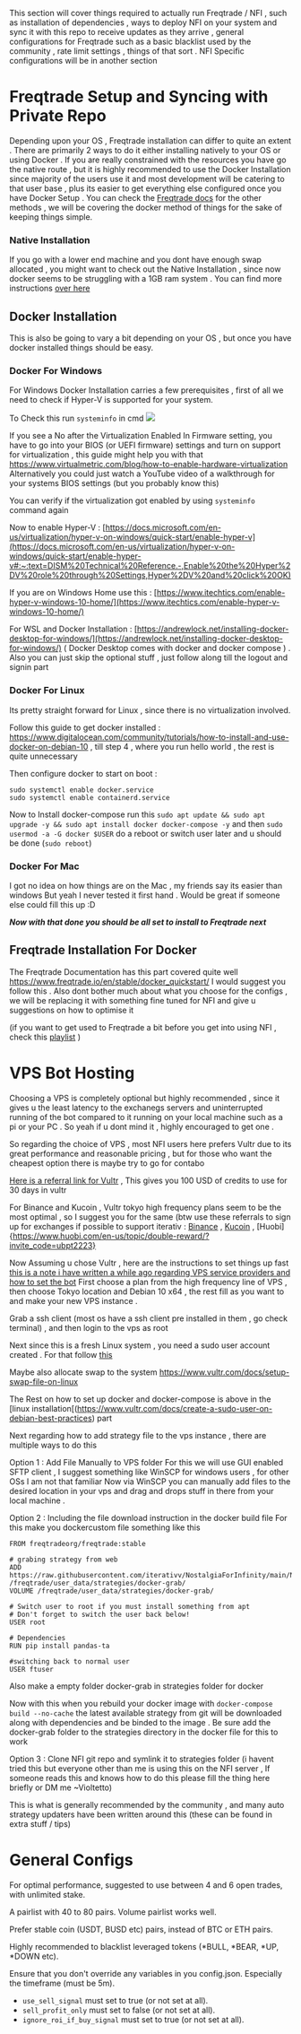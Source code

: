 This section will cover things required to actually run Freqtrade / NFI , such as installation of dependencies , ways to deploy NFI on your system and sync it with this repo to receive updates as they arrive , general configurations for Freqtrade such as a basic blacklist used by the community , rate limit settings , things of that sort . NFI Specific configurations will be in another section

# Freqtrade Setup and Syncing with Private Repo

Depending upon your OS , Freqtrade installation can differ to quite an extent . There are primarily 2 ways to do it either installing natively to your OS or using Docker . If you are really constrained with the resources you have go the native route , but it is highly recommended to use the Docker Installation since majority of the users use it and most development will be catering to that user base , plus its easier to get everything else configured once you have Docker Setup . You can check the [Freqtrade docs](https://www.freqtrade.io/en/stable/installation/) for the other methods , we will be covering the docker method of things for the sake of keeping things simple. 

### Native Installation
If you go with a lower end machine and you dont have enough swap allocated , you might want to check out the Native Installation , since now docker seems to be struggling with a 1GB ram system . You can find more instructions [over here](https://github.com/iterativv/NostalgiaForInfinity/wiki/Extra-Tips#native-installation)
## Docker Installation
This is also be going to vary a bit depending on your OS , but once you have docker installed things should be easy.

### Docker For Windows
For Windows Docker Installation carries a few prerequisites , first of all we need to check if Hyper-V is supported for your system.

To Check this run `systeminfo` in cmd
![](https://s3.us-west-2.amazonaws.com/secure.notion-static.com/3bc44937-34c2-4aaa-8a4f-7ae74f293d13/Untitled.png?X-Amz-Algorithm=AWS4-HMAC-SHA256&X-Amz-Credential=AKIAT73L2G45O3KS52Y5%2F20210802%2Fus-west-2%2Fs3%2Faws4_request&X-Amz-Date=20210802T134639Z&X-Amz-Expires=86400&X-Amz-Signature=4e1d4745b2548651e870f7b06abefb6de910efa5e8aa89dc81bf6582af479fcd&X-Amz-SignedHeaders=host&response-content-disposition=filename%20%3D%22Untitled.png%22)

If you see a No after the Virtualization Enabled In Firmware setting, you have to go into your BIOS (or UEFI firmware) settings and turn on support for virtualization , this guide might help you with that https://www.virtualmetric.com/blog/how-to-enable-hardware-virtualization
Alternatively you could just watch a YouTube video of a walkthrough for your systems BIOS settings (but you probably know this)

You can verify if the virtualization got enabled by using `systeminfo` command again

Now to enable Hyper-V : [https://docs.microsoft.com/en-us/virtualization/hyper-v-on-windows/quick-start/enable-hyper-v](https://docs.microsoft.com/en-us/virtualization/hyper-v-on-windows/quick-start/enable-hyper-v#:~:text=DISM%20Technical%20Reference.-,Enable%20the%20Hyper%2DV%20role%20through%20Settings,Hyper%2DV%20and%20click%20OK) 

If you are on Windows Home use this : [https://www.itechtics.com/enable-hyper-v-windows-10-home/](https://www.itechtics.com/enable-hyper-v-windows-10-home/)

For WSL and Docker Installation : [https://andrewlock.net/installing-docker-desktop-for-windows/](https://andrewlock.net/installing-docker-desktop-for-windows/)
( Docker Desktop comes with docker and docker compose ) . Also you can just skip the optional stuff , just follow along till the logout and signin part


### Docker For Linux
Its pretty straight forward for Linux , since there is no virtualization involved.

Follow this guide to get docker installed : https://www.digitalocean.com/community/tutorials/how-to-install-and-use-docker-on-debian-10 , till step 4 , where you run hello world , the rest is quite unnecessary 

Then configure docker to start on boot :
```
sudo systemctl enable docker.service
sudo systemctl enable containerd.service
```

Now to Install docker-compose
run this `sudo apt update && sudo apt upgrade -y && sudo apt install docker docker-compose -y`
and then `sudo usermod -a -G docker $USER` do a reboot or switch user later and u should be done (`sudo reboot`)


### Docker For Mac
I got no idea on how things are on the Mac , my friends say its easier than windows But yeah I never tested it first hand . 
Would be great if someone else could fill this up :D


_**Now with that done you should be all set to install to Freqtrade next**_

## Freqtrade Installation For Docker
The Freqtrade Documentation has this part covered quite well https://www.freqtrade.io/en/stable/docker_quickstart/
I would suggest you follow this . Also dont bother much about what you choose for the configs , we will be replacing it with something fine tuned for NFI and give u suggestions on how to optimise it 

(if you want to get used to Freqtrade a bit before you get into using NFI , check this [playlist](https://www.youtube.com/playlist?list=PL0rsv4zz8BfYu-8CrOjYAEdwQY2hFBXmQ) )



# VPS Bot Hosting

Choosing a VPS is completely optional but highly recommended , since it gives u the least latency to the exchanegs servers and uninterrupted running of the bot compared to it running on your local machine such as a pi or your PC . So yeah if u dont mind it , highly encouraged to get one .

So regarding the choice of VPS , most NFI users here prefers Vultr due to its great performance and reasonable pricing , but for those who want the cheapest option there is maybe try to go for contabo

[Here is a referral link for Vultr](https://www.vultr.com/?ref=8904923-6G) , This gives you 100 USD of credits to use for 30 days in vultr

For Binance and Kucoin , Vultr tokyo high frequency plans seem to be the most optimal , so I suggest you for the same
(btw use these referrals to sign up for exchanges if possible to support iterativ : [Binance](https://accounts.binance.com/en/register?ref=37365811) , [Kucoin](https://www.kucoin.com/ucenter/signup?rcode=rJTLZ9K) , [Huobi]{https://www.huobi.com/en-us/topic/double-reward/?invite_code=ubpt2223}


Now Assuming u chose Vultr , here are the instructions to set things up fast
[this is a note i have written a while ago regarding VPS service providers and how to set the bot](https://www.notion.so/violetto/Setting-up-VPS-and-Syncing-via-Git-ee9174f9a383416990f16320eeb0d31a)
First choose a plan from the high frequency line of VPS , then choose Tokyo location and Debian 10 x64 , the rest fill as you want to and make your new VPS instance . 

Grab a ssh client (most os have a ssh client pre installed in them , go check terminal) , and then login to the vps as root 

Next since this is a fresh Linux system , you need a sudo user account created . For that follow [this](https://www.vultr.com/docs/create-a-sudo-user-on-debian-best-practices)

Maybe also allocate swap to the system https://www.vultr.com/docs/setup-swap-file-on-linux

The Rest on how to set up docker and docker-compose is above in the [linux installation[(https://www.vultr.com/docs/create-a-sudo-user-on-debian-best-practices) part

Next regarding how to add strategy file to the vps instance , there are multiple ways to do this 

Option 1 : Add File Manually to VPS folder
For this we will use GUI enabled SFTP client , I suggest something like WinSCP for windows users , for other OSs I am not that familiar
Now via WinSCP you can manually add files to the desired location in your vps and drag and drops stuff in there from your local machine .

Option 2 : Including the file download instruction in the docker build file
For this make you dockercustom file something like this
```
FROM freqtradeorg/freqtrade:stable

# grabing strategy from web
ADD https://raw.githubusercontent.com/iterativv/NostalgiaForInfinity/main/NostalgiaForInfinityNext.py /freqtrade/user_data/strategies/docker-grab/
VOLUME /freqtrade/user_data/strategies/docker-grab/

# Switch user to root if you must install something from apt
# Don't forget to switch the user back below!
USER root

# Dependencies
RUN pip install pandas-ta

#switching back to normal user
USER ftuser
```
Also make a empty folder docker-grab in strategies folder for docker

Now with this when you rebuild your docker image with `docker-compose build --no-cache` the latest available strategy from git will be downloaded along with dependencies and be binded to the image . Be sure add the docker-grab folder to the strategies directory in the docker file for this to work

Option 3  : Clone NFI git repo and symlink it to strategies folder
(i havent tried this but everyone other than me is using this on the NFI server , If someone reads this and knows how to do this please fill the thing here briefly or DM me ~Violtetto)

This is what is generally recommended by the community , and many auto strategy updaters have been written around this (these can be found in extra stuff / tips)

# General Configs

For optimal performance, suggested to use between 4 and 6 open trades, with unlimited stake.

A pairlist with 40 to 80 pairs. Volume pairlist works well.

Prefer stable coin (USDT, BUSD etc) pairs, instead of BTC or ETH pairs.

Highly recommended to blacklist leveraged tokens (*BULL, *BEAR, *UP, *DOWN etc).

Ensure that you don't override any variables in you config.json. Especially the timeframe (must be 5m).

* `use_sell_signal` must set to true (or not set at all).
* `sell_profit_only` must set to false (or not set at all).
* `ignore_roi_if_buy_signal` must set to true (or not set at all).


